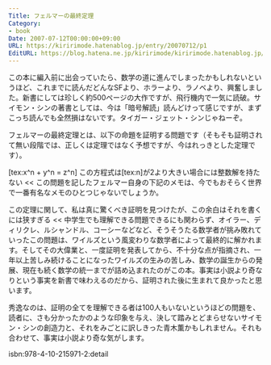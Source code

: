 ```yaml
---
Title: フェルマーの最終定理
Category:
- book
Date: 2007-07-12T00:00:00+09:00
URL: https://kiririmode.hatenablog.jp/entry/20070712/p1
EditURL: https://blog.hatena.ne.jp/kiririmode/kiririmode.hatenablog.jp/atom/entry/8454420450078217113
---
```



この本に編入前に出会っていたら、数学の道に進んでしまったかもしれないというほど、これまでに読んだどんなSFより、ホラーより、ラノベより、興奮しました。新書にしては珍しく約500ページの大作ですが、飛行機内で一気に読破。サイモン・シンの著書としては、今は「暗号解読」読んどけって感じですが、まずこっち読んでも全然損はないです。タイガー・ジェット・シンじゃねーぞ。


フェルマーの最終定理とは、以下の命題を証明する問題です（そもそも証明されて無い段階では、正しくは定理ではなく予想ですが、今はれっきとした定理です）。
>>
[tex:x^n + y^n = z^n]
この方程式は[tex:n]が2より大きい場合には整数解を持たない
<<
この問題を記したフェルマー自身の下記のメモは、今でもおそらく世界で一番有名なメモのひとつじゃないでしょうか。
>>
この定理に関して、私は真に驚くべき証明を見つけたが、この余白はそれを書くには狭すぎる
<<
中学生でも理解できる問題できるにも関わらず、オイラー、ディリクレ、ルシャンドル、コーシーなどなど、そうそうたる数学者が挑み敗れていったこの問題は、ワイルズという風変わりな数学者によって最終的に解かれます。そしてその大偉業と、一度証明を発表してから、不十分な点が指摘され、一年以上苦しみ続けることになったワイルズの生みの苦しみ、数学の誕生からの発展、現在も続く数学の統一までが詰め込まれたのがこの本。事実は小説より奇なりという事実を新書で味わえるのだから、証明された後に生まれて良かったと思います。


秀逸なのは、証明の全てを理解できる者は100人もいないというほどの問題を、読者に、さも分かったかのような印象を与え、決して踏みとどまらせないサイモン・シンの創造力と、それをみごとに訳しきった青木薫かもしれません。それも合わせて、事実は小説より奇な気がします。

isbn:978-4-10-215971-2:detail
